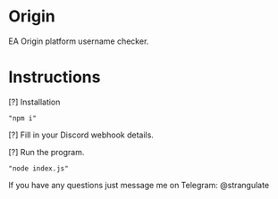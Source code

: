 # Origin
EA Origin platform username checker.

# Instructions

[?] Installation

    "npm i"

[?] Fill in your Discord webhook details.

[?] Run the program.

    "node index.js"
    
If you have any questions just message me on Telegram: @strangulate
